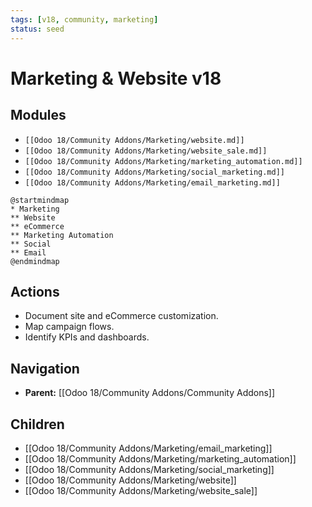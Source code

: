 ```yaml
---
tags: [v18, community, marketing]
status: seed
---
```

# Marketing & Website v18

## Modules
- `[[Odoo 18/Community Addons/Marketing/website.md]]`
- `[[Odoo 18/Community Addons/Marketing/website_sale.md]]`
- `[[Odoo 18/Community Addons/Marketing/marketing_automation.md]]`
- `[[Odoo 18/Community Addons/Marketing/social_marketing.md]]`
- `[[Odoo 18/Community Addons/Marketing/email_marketing.md]]`

```plantuml
@startmindmap
* Marketing
** Website
** eCommerce
** Marketing Automation
** Social
** Email
@endmindmap
```

## Actions
- Document site and eCommerce customization.
- Map campaign flows.
- Identify KPIs and dashboards.




## Navigation
- **Parent:** [[Odoo 18/Community Addons/Community Addons]]
## Children
- [[Odoo 18/Community Addons/Marketing/email_marketing]]
- [[Odoo 18/Community Addons/Marketing/marketing_automation]]
- [[Odoo 18/Community Addons/Marketing/social_marketing]]
- [[Odoo 18/Community Addons/Marketing/website]]
- [[Odoo 18/Community Addons/Marketing/website_sale]]
